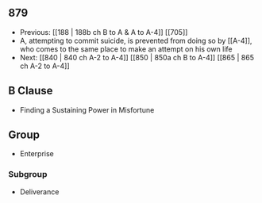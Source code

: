 ## 879
- Previous: [[188 | 188b ch B to A &amp; A to A-4]] [[705]] 
- A, attempting to commit suicide, is prevented from doing so by [[A-4]], who comes to the same place to make an attempt on his own life
- Next: [[840 | 840 ch A-2 to A-4]] [[850 | 850a ch B to A-4]] [[865 | 865 ch A-2 to A-4]] 

## B Clause
- Finding a Sustaining Power in Misfortune

## Group
- Enterprise

### Subgroup
- Deliverance

